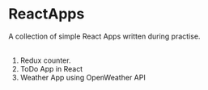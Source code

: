 # ReactApps

A collection of simple React Apps written during practise.
<br /><br />
1. Redux counter.
2. ToDo App in React
3. Weather App using OpenWeather API
